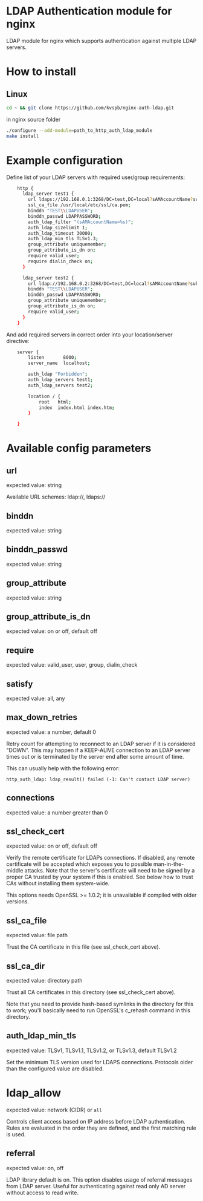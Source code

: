 # LDAP Authentication module for nginx
LDAP module for nginx which supports authentication against multiple LDAP servers.

# How to install

## Linux

```bash
cd ~ && git clone https://github.com/kvspb/nginx-auth-ldap.git   
```

in nginx source folder

```bash
./configure --add-module=path_to_http_auth_ldap_module
make install
```

# Example configuration
Define list of your LDAP servers with required user/group requirements:

```bash
    http {
      ldap_server test1 {
        url ldaps://192.168.0.1:3268/DC=test,DC=local?sAMAccountName?sub;
        ssl_ca_file /usr/local/etc/ssl/ca.pem;
        binddn "TEST\\LDAPUSER";
        binddn_passwd LDAPPASSWORD;
        auth_ldap_filter "(sAMAccountName=%s)";
        auth_ldap_sizelimit 1;
        auth_ldap_timeout 30000;
        auth_ldap_min_tls TLSv1.3;
        group_attribute uniquemember;
        group_attribute_is_dn on;
        require valid_user;
        require dialin_check on;
      }

      ldap_server test2 {
        url ldap://192.168.0.2:3268/DC=test,DC=local?sAMAccountName?sub?(objectClass=person);
        binddn "TEST\\LDAPUSER";
        binddn_passwd LDAPPASSWORD;
        group_attribute uniquemember;
        group_attribute_is_dn on;
        require valid_user;
      }
    }
```

And add required servers in correct order into your location/server directive:
```bash
    server {
        listen       8000;
        server_name  localhost;

        auth_ldap "Forbidden";
        auth_ldap_servers test1;
        auth_ldap_servers test2;

        location / {
            root   html;
            index  index.html index.htm;
        }

    }
```

# Available config parameters

## url
expected value: string

Available URL schemes: ldap://, ldaps://

## binddn
expected value: string

## binddn_passwd
expected value: string

## group_attribute
expected value: string

## group_attribute_is_dn
expected value: on or off, default off

## require
expected value: valid_user, user, group, dialin_check

## satisfy
expected value: all, any

## max_down_retries
expected value: a number, default 0

Retry count for attempting to reconnect to an LDAP server if it is considered
"DOWN".  This may happen if a KEEP-ALIVE connection to an LDAP server times 
out or is terminated by the server end after some amount of time.  

This can usually help with the following error:

```
http_auth_ldap: ldap_result() failed (-1: Can't contact LDAP server)
```

## connections
expected value: a number greater than 0

## ssl_check_cert
expected value: on or off, default off

Verify the remote certificate for LDAPs connections. If disabled, any remote certificate will be
accepted which exposes you to possible man-in-the-middle attacks. Note that the server's
certificate will need to be signed by a proper CA trusted by your system if this is enabled.
See below how to trust CAs without installing them system-wide.

This options needs OpenSSL >= 1.0.2; it is unavailable if compiled with older versions.

## ssl_ca_file
expected value: file path

Trust the CA certificate in this file (see ssl_check_cert above).

## ssl_ca_dir
expected value: directory path

Trust all CA certificates in this directory (see ssl_check_cert above).

Note that you need to provide hash-based symlinks in the directory for this to work;
you'll basically need to run OpenSSL's c_rehash command in this directory.

## auth_ldap_min_tls
expected value: TLSv1, TLSv1.1, TLSv1.2, or TLSv1.3, default TLSv1.2

Set the minimum TLS version used for LDAPS connections. Protocols older than the
configured value are disabled.

# ldap_allow
expected value: network (CIDR) or `all`

Controls client access based on IP address before LDAP authentication. Rules are evaluated in the order they are defined, and the first matching rule is used.

## referral
expected value: on, off

LDAP library default is on. This option disables usage of referral messages from
LDAP server. Useful for authenticating against read only AD server without access
to read write.